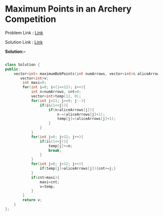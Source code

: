 
# Maximum Points in an Archery Competition

Problem Link : [Link](https://leetcode.com/problems/maximum-points-in-an-archery-competition/)

Solution Link : [Link](https://leetcode.com/problems/maximum-points-in-an-archery-competition/submissions/880227085/)

**Solution:-**
```C++

class Solution {
public:
    vector<int> maximumBobPoints(int numArrows, vector<int>& aliceArrows) {
       vector<int>v;
        int maxi=0;
        for(int i=0; i<(1<<12); i++){
            int n=numArrows, cnt=0;
            vector<int>temp(12, 0);
            for(int j=11; j>=0; j--){
                if(i&(1<<j)){
                    if(n>aliceArrows[j]){
                        n-=(aliceArrows[j]+1);
                        temp[j]=(aliceArrows[j]+1);
                    }
                }
            }
            for(int j=0; j<12; j++){
                if(i&(1<<j)){
                    temp[j]+=n;
                    break;
                }
            }
            for(int j=0; j<12; j++){
                if(temp[j]>aliceArrows[j]){cnt+=j;}
            }
            if(cnt>maxi){
                maxi=cnt;
                v=temp;
            }
        }
        return v;
    }
};

```
